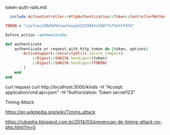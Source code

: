 token-auth-rails.md

```ruby
  include ActionController::HttpAuthentication::Token::ControllerMethods

TOKEN = "ojefnasi094845hrwefwiauh229384tn358f7nf5ethf974"

before_action :authenticate

def authenticate
    authenticate_or_request_with_http_token do |token, options|
        ActiveSupport::SecurityUtils.secure_compare(
            ::Digest::SHA256.hexdigest(token)
            ::Digest::SHA256.hexdigest(TOKEN)
        )
    end
end
```

curl request
curl http://localhost:3000/kinds -H "Accept: application/vnd.api+json" -H "Authorization: Token secret123"

Timing Attack

https://en.wikipedia.org/wiki/Timing_attack

https://rubsphp.blogspot.com.br/2014/03/prevencao-de-timing-attack-no-php.html?m=0
